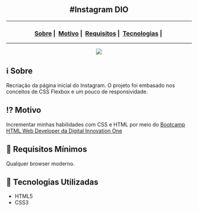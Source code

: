 <h2 align = "center">#Instagram DIO</h2>

___


<h3 align="center">
  <a href="#information_source-sobre">Sobre</a>&nbsp;|&nbsp;
  <a href="#interrobang-motivo">Motivo</a>&nbsp;|&nbsp;
  <a href="#seedling-requisitos-mínimos">Requisitos</a>&nbsp;|&nbsp;
  <a href="#rocket-tecnologias-utilizadas">Tecnologias</a>&nbsp;|&nbsp;
</h3>

___


<p align="center">
  <img src="https://image.prntscr.com/image/cTwsxaQQRbOPYKj8OvwP4Q.png" max-width="750">
</p>

## :information_source: Sobre
Recriação da página inicial do Instagram.
O projeto foi embasado nos conceitos de CSS Flexbox e um pouco de responsividade.
## :interrobang: Motivo
Incrementar minhas habilidades com CSS e HTML por meio do <a href = "https://web.digitalinnovation.one/track/html-web-developer" target = "_blank">Bootcamp HTML Web Developer da Digital Innovation One</a>
## :seedling: Requisitos Mínimos
Qualquer browser moderno.
## :rocket: Tecnologias Utilizadas 
- HTML5
- CSS3
